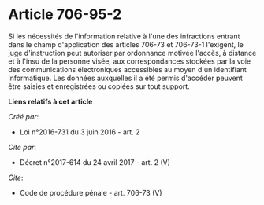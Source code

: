 # Article 706-95-2

Si les nécessités de l'information relative à l'une des infractions entrant dans le champ d'application des articles 706-73
et 706-73-1 l'exigent, le juge d'instruction peut autoriser par ordonnance motivée l'accès, à distance et à l'insu de la
personne visée, aux correspondances stockées par la voie des communications électroniques accessibles au moyen d'un
identifiant informatique. Les données auxquelles il a été permis d'accéder peuvent être saisies et enregistrées ou copiées
sur tout support.

**Liens relatifs à cet article**

_Créé par_:

  - Loi n°2016-731 du 3 juin 2016 - art. 2

_Cité par_:

  - Décret n°2017-614 du 24 avril 2017 - art. 2 (V)

_Cite_:

  - Code de procédure pénale - art. 706-73 (V)
